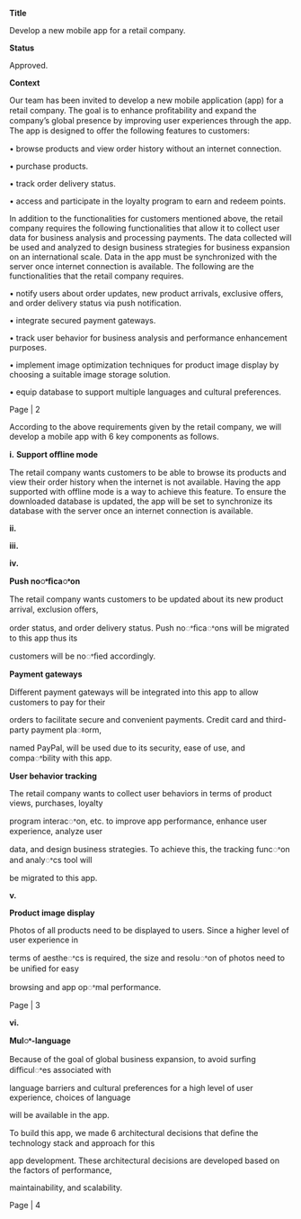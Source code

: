 <a name="br1"></a> 

**Title**

Develop a new mobile app for a retail company.

**Status**

Approved.

**Context**

Our team has been invited to develop a new mobile application (app) for a retail company. The goal is to enhance proﬁtability and expand the company’s global presence by improving user experiences through the app. The app is designed to oﬀer the following features to customers:

•	browse products and view order history without an internet connection.

•	purchase products.

•	track order delivery status. 

•	access and participate in the loyalty program to earn and redeem points.


In addition to the functionalities for customers mentioned above, the retail company requires the following functionalities that allow it to collect user data for business analysis and processing payments. The data collected will be used and analyzed to design business strategies for business expansion on an international scale. Data in the app must be synchronized with the server once internet connection is available. The following are the functionalities that the retail company requires.

•	notify users about order updates, new product arrivals, exclusive offers, and order delivery status via push notification.

•	integrate secured payment gateways.

•	track user behavior for business analysis and performance enhancement purposes.

•	implement image optimization techniques for product image display by choosing a suitable image storage solution.

•	equip database to support multiple languages and cultural preferences.

Page | 2



<a name="br2"></a> 

According to the above requirements given by the retail company, we will develop a mobile app with 6 key components as follows.

**i.** **Support oﬄine mode**

The retail company wants customers to be able to browse its products and view their order history when the internet is not available. Having the app supported with offline mode is a way to achieve this feature. To ensure the downloaded database is updated, the app will be set to synchronize its database with the server once an internet connection is available.

**ii.**

**iii.**

**iv.**

**Push noꢀﬁcaꢀon**

The retail company wants customers to be updated about its new product arrival, exclusion oﬀers,

order status, and order delivery status. Push noꢀﬁcaꢀons will be migrated to this app thus its

customers will be noꢀﬁed accordingly.

**Payment gateways**

Diﬀerent payment gateways will be integrated into this app to allow customers to pay for their

orders to facilitate secure and convenient payments. Credit card and third-party payment plaꢁorm,

named PayPal, will be used due to its security, ease of use, and compaꢀbility with this app.

**User behavior tracking**

The retail company wants to collect user behaviors in terms of product views, purchases, loyalty

program interacꢀon, etc. to improve app performance, enhance user experience, analyze user

data, and design business strategies. To achieve this, the tracking funcꢀon and analyꢀcs tool will

be migrated to this app.

**v.**

**Product image display**

Photos of all products need to be displayed to users. Since a higher level of user experience in

terms of aestheꢀcs is required, the size and resoluꢀon of photos need to be uniﬁed for easy

browsing and app opꢀmal performance.

Page | 3



<a name="br3"></a> 

**vi.**

**Mulꢀ-language**

Because of the goal of global business expansion, to avoid surﬁng diﬃculꢀes associated with

language barriers and cultural preferences for a high level of user experience, choices of language

will be available in the app.

To build this app, we made 6 architectural decisions that deﬁne the technology stack and approach for this

app development. These architectural decisions are developed based on the factors of performance,

maintainability, and scalability.

Page | 4


